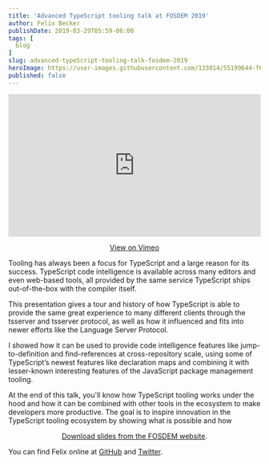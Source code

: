 ```yaml
---
title: 'Advanced TypeScript tooling talk at FOSDEM 2019'
author: Felix Becker
publishDate: 2019-03-29T05:59-06:00
tags: [
  blog
]
slug: advanced-typeScript-tooling-talk-fosdem-2019
heroImage: https://user-images.githubusercontent.com/133014/55199644-f67f3280-5177-11e9-8aae-56238f6c80f0.jpg
published: false
---
```


<p class="container">
  <div style="padding:56.25% 0 0 0;position:relative;">
    <iframe src="https://player.vimeo.com/video/327174558?color=0CB6F4&amp;title=0&amp;byline=0&amp;portrait=0&autoplay=1&loop=1" style="position:absolute;top:0;left:0;width:100%;height:100%;" frameborder="0" webkitallowfullscreen="" mozallowfullscreen="" allowfullscreen=""></iframe>    
  </div>
</p>

<p style="text-align: center"><a href="https://vimeo.com/327174558" target="_blank">View on Vimeo</a></p>

Tooling has always been a focus for TypeScript and a large reason for its success. TypeScript code intelligence is available across many editors and even web-based tools, all provided by the same service TypeScript ships out-of-the-box with the compiler itself.

This presentation gives a tour and history of how TypeScript is able to provide the same great experience to many different clients through the tsserver and tsserver protocol, as well as how it influenced and fits into newer efforts like the Language Server Protocol.

I showed how it can be used to provide code intelligence features like jump-to-definition and find-references at cross-repository scale, using some of TypeScript’s newest features like declaration maps and combining it with lesser-known interesting features of the JavaScript package management tooling.

At the end of this talk, you'll know how TypeScript tooling works under the hood and how it can be combined with other tools in the ecosystem to make developers more productive. The goal is to inspire innovation in the TypeScript tooling ecosystem by showing what is possible and how

<p style="text-align:center">
  <a href="https://fosdem.org/2019/schedule/event/typescript_advanced_tooling/attachments/slides/3023/export/events/attachments/typescript_advanced_tooling/slides/3023/FOSDEM_2019_TypeScript_Tooling_Slides.pdf">Download slides from the FOSDEM website</a>.
</p>

You can find Felix online at [GitHub](https://github.com/felixfbecker) and [Twitter](https://twitter.com/felixfbecker).
